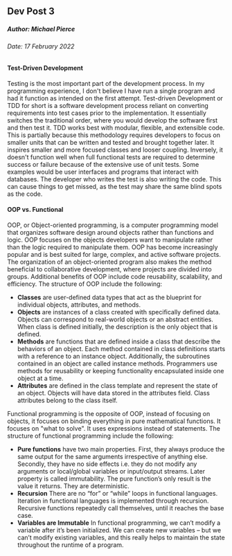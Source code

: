 ## Dev Post 3

##### Author: Michael Pierce

###### Date: 17 February 2022

#### __Test-Driven Development__

Testing is the most important part of the development process. In my programming experience, I don't believe I have run a single program and had it function as intended on the first attempt. Test-driven Development or TDD for short is a software development process reliant on converting requirements into test cases prior to the implementation. It essentially switches the traditional order, where you would develop the software first and then test it. TDD works best with modular, flexible, and extensible code. This is partially because this methodology requires developers to focus on smaller units that can be written and tested and brought together later. It inspires smaller and more focused classes and looser coupling. Inversely, it doesn't function well when full functional tests are required to determine success or failure because of the extensive use of unit tests. Some examples would be user interfaces and programs that interact with databases. The developer who writes the test is also writing the code. This can cause things to get missed, as the test may share the same blind spots as the code.

#### __OOP vs. Functional__

OOP, or Object-oriented programming, is a computer programming model that organizes software design around objects rather than functions and logic. OOP focuses on the objects developers want to manipulate rather than the logic required to manipulate them. OOP has become increasingly popular and is best suited for large, complex, and active software projects. The organization of an object-oriented program also makes the method beneficial to collaborative development, where projects are divided into groups. Additional benefits of OOP include code reusability, scalability, and efficiency. The structure of OOP include the following:

+ __Classes__ are user-defined data types that act as the blueprint for individual objects, attributes, and methods.
+ __Objects__ are instances of a class created with specifically defined data. Objects can correspond to real-world objects or an abstract entities. When class is defined initially, the description is the only object that is defined.
+ __Methods__ are functions that are defined inside a class that describe the behaviors of an object. Each method contained in class definitions starts with a reference to an instance object. Additionally, the subroutines contained in an object are called instance methods. Programmers use methods for reusability or keeping functionality encapsulated inside one object at a time.
+ __Attributes__ are defined in the class template and represent the state of an object. Objects will have data stored in the attributes field. Class attributes belong to the class itself.

Functional programming is the opposite of OOP, instead of focusing on objects, it focuses on binding everything in pure mathematical functions. It focuses on "what to solve". It uses expressions instead of statements. The structure of functional programming include the following:

+ __Pure functions__ have two main properties. First, they always produce the same output for the same arguments irrespective of anything else.
Secondly, they have no side effects i.e. they do not modify any arguments or local/global variables or input/output streams.
Later property is called immutability. The pure function’s only result is the value it returns. They are deterministic.
+  __Recursion__ There are no “for” or “while” loops in functional languages. Iteration in functional languages is implemented through recursion. Recursive functions repeatedly call themselves, until it reaches the base case. 
+ __Variables are Immutable__ In functional programming, we can’t modify a variable after it’s been initialized. We can create new variables – but we can’t modify existing variables, and this really helps to maintain the state throughout the runtime of a program.